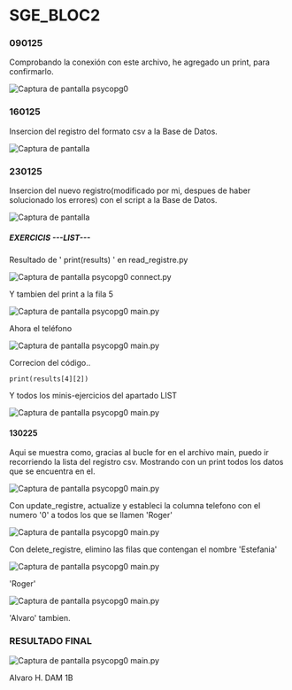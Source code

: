 
# SGE_BLOC2

### 090125

Comprobando la conexión con este archivo, he agregado un print, para confirmarlo.


![Captura de pantalla psycopg0](SGE_BLOC2PYTHON&POSTGRES_SS/20250109.png)


### 160125

Insercion del registro del formato csv a la Base de Datos.


![Captura de pantalla](SGE_BLOC2PYTHON&POSTGRES_SS/20250116.png)


### 230125

Insercion del nuevo registro(modificado por mi, despues de haber solucionado los errores) con el script a la Base de Datos.


![Captura de pantalla](SGE_BLOC2PYTHON&POSTGRES_SS/20250123.png)


##### EXERCICIS ---LIST---

Resultado de ' print(results) ' en read_registre.py


![Captura de pantalla psycopg0 connect.py](SGE_BLOC2PYTHON&POSTGRES_SS/20250230.png)


Y tambien del print a la fila 5


![Captura de pantalla psycopg0 main.py](SGE_BLOC2PYTHON&POSTGRES_SS/20250206.png)


Ahora el teléfono


![Captura de pantalla psycopg0 main.py](SGE_BLOC2PYTHON&POSTGRES_SS/0206_1.png)


Correcion del código..
```
print(results[4][2])
```

Y todos los minis-ejercicios del apartado LIST


![Captura de pantalla psycopg0 main.py](SGE_BLOC2PYTHON&POSTGRES_SS/0206_2.png)


#### 130225

Aqui se muestra como, gracias al bucle for en el archivo main, puedo ir recorriendo la lista del registro csv. Mostrando con un print todos los datos que se encuentra en el.


![Captura de pantalla psycopg0 main.py](SGE_BLOC2PYTHON&POSTGRES_SS/20250213.png)


Con update_registre, actualize y estableci la columna telefono con el numero '0' a todos los que se llamen 'Roger'


![Captura de pantalla psycopg0 main.py](SGE_BLOC2PYTHON&POSTGRES_SS/20250213_1.png)


Con delete_registre, elimino las filas que contengan el nombre 'Estefania'


![Captura de pantalla psycopg0 main.py](SGE_BLOC2PYTHON&POSTGRES_SS/20250213_2.png)


'Roger'


![Captura de pantalla psycopg0 main.py](SGE_BLOC2PYTHON&POSTGRES_SS/20250213_3.png)


'Alvaro' tambien.

### RESULTADO FINAL


![Captura de pantalla psycopg0 main.py](SGE_BLOC2PYTHON&POSTGRES_SS/20250213_4.png)





Alvaro H. DAM 1B
